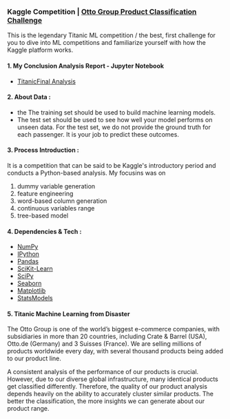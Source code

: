 ### Kaggle Competition | [Otto Group Product Classification Challenge](https://www.kaggle.com/c/otto-group-product-classification-challenge/data)

This is the legendary Titanic ML competition / the best, first challenge for you to dive into ML competitions and familiarize yourself with how the Kaggle platform works.

#### 1. My Conclusion Analysis Report - Jupyter Notebook
* [TitanicFinal Analysis](https://github.com/miedlev/Kaggle-Titanic-Machine-Learning-from-Disaster/blob/master/TitanicFinal%20part.ipynb)


#### 2. About Data :
* the The training set should be used to build machine learning models. 
* The test set should be used to see how well your model performs on unseen data. For the test set, we do not provide the ground truth for each passenger. It is your job to predict these outcomes.

#### 3. Process Introduction :
It is a competition that can be said to be Kaggle's introductory period and conducts a Python-based analysis. My focusins was on 
1. dummy variable generation
2. feature engineering
3. word-based column generation
4. continuous variables range
5. tree-based model

#### 4. Dependencies & Tech :
* [NumPy](http://www.numpy.org/)
* [IPython](http://ipython.org/)
* [Pandas](http://pandas.pydata.org/)
* [SciKit-Learn](http://scikit-learn.org/stable/)
* [SciPy](http://www.scipy.org/)
* [Seaborn](https://seaborn.pydata.org/)
* [Matplotlib](http://matplotlib.org/)
* [StatsModels](http://statsmodels.sourceforge.net/)


#### 5. Titanic Machine Learning from Disaster
The Otto Group is one of the world’s biggest e-commerce companies, with subsidiaries in more than 20 countries, including Crate & Barrel (USA), Otto.de (Germany) and 3 Suisses (France). 
We are selling millions of products worldwide every day, with several thousand products being added to our product line.

A consistent analysis of the performance of our products is crucial. However, due to our diverse global infrastructure, many identical products get classified differently. Therefore, the quality of our product analysis depends heavily on the ability to accurately cluster similar products. 
The better the classification, the more insights we can generate about our product range.
